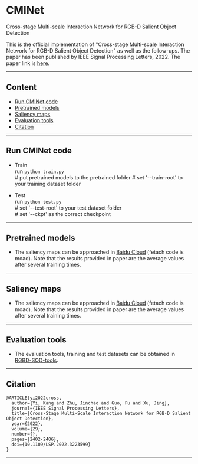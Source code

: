 # CMINet
Cross-stage Multi-scale Interaction Network for RGB-D Salient Object Detection

This is the official implementation of "Cross-stage Multi-scale Interaction Network for RGB-D Salient Object Detection" as well as the follow-ups. The paper has been published by IEEE Signal Processing Letters, 2022. The paper link is [here](https://ieeexplore.ieee.org/document/9956739).
****

## Content
* [Run CMINet code](#Run-CMINet-code)
* [Pretrained models](#Pretrained-models)
* [Saliency maps](#Saliency-maps)
* [Evaluation tools](#Evaluation-tools)
* [Citation](#Citation)
****

## Run CMINet code
- Train <br>
  run `python train.py` <br>
  \# put pretrained models to the pretrained folder
  \# set '--train-root' to your training dataset folder
  
- Test <br>
  run `python test.py` <br>
  \# set '--test-root' to your test dataset folder <br>
  \# set '--ckpt' as the correct checkpoint <br>
****

## Pretrained models
  - The saliency maps can be approached in [Baidu Cloud](https://pan.baidu.com/s/1SXAC1DtgeuyQ_WxlyI9VeQ) (fetach code is moad). Note that the results provided in paper are the average values after several training times.
****

## Saliency maps
  - The saliency maps can be approached in [Baidu Cloud](https://pan.baidu.com/s/1SXAC1DtgeuyQ_WxlyI9VeQ) (fetach code is moad). Note that the results provided in paper are the average values after several training times.
****

## Evaluation tools
- The evaluation tools, training and test datasets can be obtained in [RGBD-SOD-tools](https://github.com/kingkung2016/RGBD-SOD-tools).
****

## Citation
```
@ARTICLE{yi2022cross,
  author={Yi, Kang and Zhu, Jinchao and Guo, Fu and Xu, Jing},
  journal={IEEE Signal Processing Letters}, 
  title={Cross-Stage Multi-Scale Interaction Network for RGB-D Salient Object Detection}, 
  year={2022},
  volume={29},
  number={},
  pages={2402-2406},
  doi={10.1109/LSP.2022.3223599}
}

```
****


